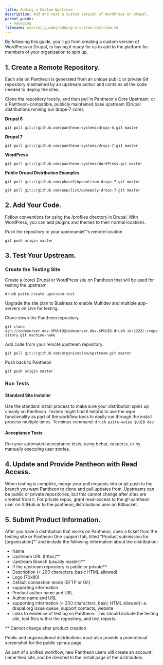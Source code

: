 ```yaml
---
title: Adding a Custom Upstream
description: Add and test a custom version of WordPress or Drupal.
parent_guide:
  - managing
filename: source/_guides/adding-a-custom-upstream.md
---
```


By following this guide, you'll go from creating a custom version of WordPress or Drupal, to having it ready for us to add to the platform for members of your organization to spin up.

## 1. Create a Remote Repository.

Each site on Pantheon is generated from an unique public or private Git repository maintained by an upstream author and contains all the code needed to deploy the sites.

Clone the repository locally, and then pull in Pantheon's Core Upstream, or a Pantheon-compatible, publicly maintained base upstream (Drupal distributions running our drops-7 core).

**Drupal 6**

`git pull git://github.com/pantheon-systems/drops-6.git master`

**Drupal 7**

`git pull git://github.com/pantheon-systems/drops-7.git master`

**WordPress**

`git pull git://github.com/pantheon-systems/WordPress.git master`

**Public Drupal Distribution Examples**

`git pull git://github.com/phase2/openatrium-drops-7.git master`

`git pull git://github.com/populist/panopoly-drops-7.git master`

## 2. Add Your Code.

Follow conventions for using the /profiles directory in Drupal. With WordPress, you can add plugins and themes to their normal locations.
Push the repository to your upstreamâ€™s remote location.

`git push origin master`

## 3. Test Your Upstream.

### Create the Testing Site

Create a (core) Drupal or WordPress site on Pantheon that will be used for testing the upstream.

`drush psite-create upstream-test`

Upgrade the site plan to Business to enable Multidev and multiple app-servers on Live for testing.

Clone down the Pantheon repository.

`git clone
 ssh://codeserver.dev.$PUUID@codeserver.dev.$PUUID.drush.in:2222/~/repository.git
 machine-name`

Add code from your remote upstream repository.

`git pull git://github.com/organization/upstream.git master`

Push back to Pantheon

`git push origin master`

### Run Tests

#### Standard Site Installer

Use the standard install process to make sure your distribution spins up cleanly on Pantheon. Testers might find it helpful to use the wipe functionality as part of the workflow tools to easily run through the install process multiple times. Terminus command: `drush psite-ewipe $UUID dev`

#### Acceptance Tests

Run your automated acceptance tests, using behat, casper.js, or by manually executing user stories.

## 4. Update and Provide Pantheon with Read Access.

When testing is complete, merge your pull requests into or git push to the branch you want Pantheon to clone and pull updates from. Upstreams can be public or private repositories, but this cannot change after sites are created from it. For private repos, grant read-access to the gf-pantheon user on GitHub or to the pantheon\_distributions user on Bitbucket.

## 5. Submit Product Information.

After you have a distribution that works on Pantheon, open a ticket from the testing site or Pantheon One support tab, titled "Product submission for [organization]"" and include the following information about the distribution:

- Name
- Upstream URL (https)\*\*
- Upstream Branch (usually master)\*\*
- If the upstream repository is public or private\*\*
- Description (< 200 characters, basic HTML allowed)
- Logo (70x80)
- Default connection mode (SFTP or Git)
- supporting information
- Product author name and URL
- Author name and URL
- supporting information (< 200 characters, basic HTML allowed) i.e. drupal.org issue queue, support contacts, website
- Links to evidence of testing on Pantheon. This should include the testing site, test files within the repository, and test reports.

\*\* Cannot change after product creation

Public and organizational distributions must also provide a promotional screenshot for the public spinup page.

As part of a unified workflow, new Pantheon users will create an account, name their site, and be directed to the install page of the distribution.

